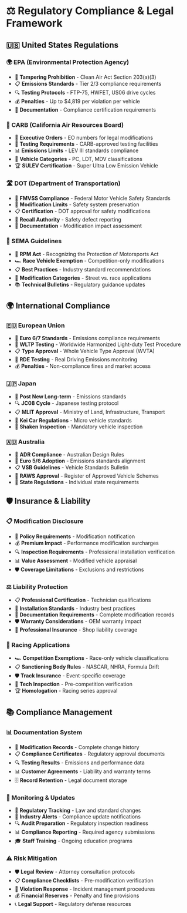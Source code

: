 # ⚖️ Regulatory Compliance & Legal Framework

## 🇺🇸 United States Regulations

### **🌍 EPA (Environmental Protection Agency)**
- 🚫 **Tampering Prohibition** - Clean Air Act Section 203(a)(3)
- 📋 **Emissions Standards** - Tier 2/3 compliance requirements
- 🔍 **Testing Protocols** - FTP-75, HWFET, US06 drive cycles
- 💰 **Penalties** - Up to $4,819 per violation per vehicle
- 📝 **Documentation** - Compliance certification requirements

### **🏁 CARB (California Air Resources Board)**
- 🌟 **Executive Orders** - EO numbers for legal modifications
- 🔬 **Testing Requirements** - CARB-approved testing facilities
- 📊 **Emissions Limits** - LEV III standards compliance
- 🚗 **Vehicle Categories** - PC, LDT, MDV classifications
- 🏆 **SULEV Certification** - Super Ultra Low Emission Vehicle

### **🛣️ DOT (Department of Transportation)**
- 🚗 **FMVSS Compliance** - Federal Motor Vehicle Safety Standards
- 🔧 **Modification Limits** - Safety system preservation
- 📋 **Certification** - DOT approval for safety modifications
- 🚨 **Recall Authority** - Safety defect reporting
- 📝 **Documentation** - Modification impact assessment

### **🏁 SEMA Guidelines**
- 📜 **RPM Act** - Recognizing the Protection of Motorsports Act
- 🏎️ **Race Vehicle Exemption** - Competition-only modifications
- 📋 **Best Practices** - Industry standard recommendations
- 🔧 **Modification Categories** - Street vs. race applications
- 📚 **Technical Bulletins** - Regulatory guidance updates

## 🌍 International Compliance

### **🇪🇺 European Union**
- 🌱 **Euro 6/7 Standards** - Emissions compliance requirements
- 🔬 **WLTP Testing** - Worldwide Harmonized Light-duty Test Procedure
- 📋 **Type Approval** - Whole Vehicle Type Approval (WVTA)
- 🚗 **RDE Testing** - Real Driving Emissions monitoring
- 💰 **Penalties** - Non-compliance fines and market access

### **🇯🇵 Japan**
- 🌸 **Post New Long-term** - Emissions standards
- 🔍 **JC08 Cycle** - Japanese testing protocol
- 📋 **MLIT Approval** - Ministry of Land, Infrastructure, Transport
- 🚗 **Kei Car Regulations** - Micro vehicle standards
- 📝 **Shaken Inspection** - Mandatory vehicle inspection

### **🇦🇺 Australia**
- 🦘 **ADR Compliance** - Australian Design Rules
- 🌱 **Euro 5/6 Adoption** - Emissions standards alignment
- 📋 **VSB Guidelines** - Vehicle Standards Bulletin
- 🔧 **RAWS Approval** - Register of Approved Vehicle Schemes
- 📝 **State Regulations** - Individual state requirements

## 🛡️ Insurance & Liability

### **📋 Modification Disclosure**
- 📝 **Policy Requirements** - Modification notification
- 💰 **Premium Impact** - Performance modification surcharges
- 🔍 **Inspection Requirements** - Professional installation verification
- 📊 **Value Assessment** - Modified vehicle appraisal
- 🛡️ **Coverage Limitations** - Exclusions and restrictions

### **⚖️ Liability Protection**
- 📋 **Professional Certification** - Technician qualifications
- 🔧 **Installation Standards** - Industry best practices
- 📝 **Documentation Requirements** - Complete modification records
- 🛡️ **Warranty Considerations** - OEM warranty impact
- 💼 **Professional Insurance** - Shop liability coverage

### **🏁 Racing Applications**
- 🏎️ **Competition Exemptions** - Race-only vehicle classifications
- 📋 **Sanctioning Body Rules** - NASCAR, NHRA, Formula Drift
- 🛡️ **Track Insurance** - Event-specific coverage
- 📝 **Tech Inspection** - Pre-competition verification
- 🏆 **Homologation** - Racing series approval

## 📚 Compliance Management

### **📊 Documentation System**
- 📝 **Modification Records** - Complete change history
- 📋 **Compliance Certificates** - Regulatory approval documents
- 🔍 **Testing Results** - Emissions and performance data
- 📊 **Customer Agreements** - Liability and warranty terms
- 🗄️ **Record Retention** - Legal document storage

### **🔄 Monitoring & Updates**
- 📅 **Regulatory Tracking** - Law and standard changes
- 📧 **Industry Alerts** - Compliance update notifications
- 🔍 **Audit Preparation** - Regulatory inspection readiness
- 📊 **Compliance Reporting** - Required agency submissions
- 🎓 **Staff Training** - Ongoing education programs

### **⚠️ Risk Mitigation**
- 🛡️ **Legal Review** - Attorney consultation protocols
- 📋 **Compliance Checklists** - Pre-modification verification
- 🚨 **Violation Response** - Incident management procedures
- 💰 **Financial Reserves** - Penalty and fine provisions
- 📞 **Legal Support** - Regulatory defense resources
